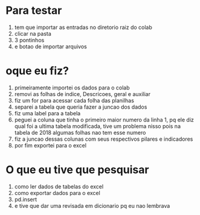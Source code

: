 # Para testar
1) tem que importar as entradas no diretorio raiz do colab
  1) clicar na pasta
  2) 3 pontinhos
  3) e botao de importar arquivos


# oque eu fiz?

1) primeiramente importei os dados para o colab
2) removi as folhas de indice, Descricoes, geral e auxiliar
3) fiz um for para acessar cada folha das planilhas
4) separei a tabela que queria fazer a juncao dos dados
5) fiz uma label para a tabela
6) peguei a coluna que tinha o primeiro maior numero da linha 1, pq ele diz qual foi a ultima tabela modificada, tive um problema nisso pois na tabela de 2018 algumas folhas nao tem esse numero
7) fiz a juncao dessas colunas com seus respectivos pilares e indicadores
8) por fim exportei para o excel

# O que eu tive que pesquisar
1) como ler dados de tabelas do excel
2) como exportar dados para o excel
3) pd.insert
4) e tive que dar uma revisada em dicionario pq eu nao lembrava
